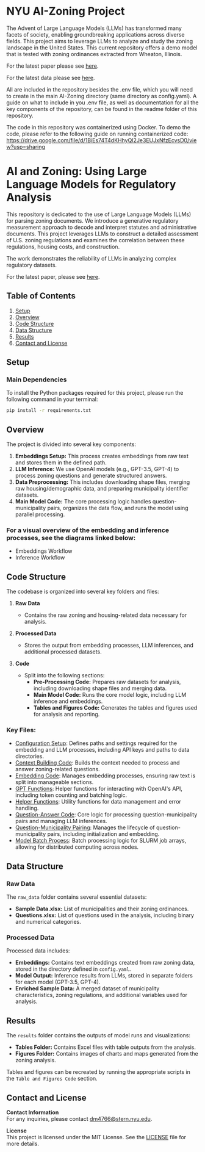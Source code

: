 # NYU AI-Zoning Project

The Advent of Large Language Models (LLMs) has transformed many facets of society, enabling groundbreaking applications across diverse fields. This project aims to leverage LLMs to analyze and study the zoning landscape in the United States. This current repository offers a demo model that is tested with zoning ordinances extracted from Wheaton, Illinois. 

For the latest paper please see [here](https://papers.ssrn.com/sol3/papers.cfm?abstract_id=4627587). 

For the latest data please see [here](https://www.dropbox.com/scl/fo/7ujwxl4fbzor65vu7zjku/ABezF48kL_THI_nfA35PIGQ?rlkey=0aip2l0c0hq2dvplou040hqhu&st=99ow05cq&dl=0). 

All are included in the repository besides the .env file, which you will need to create in the main AI-Zoning directory (same directory as config.yaml). A guide on what to include in you .env file, as well as documentation for all the key components of the repository, can be found in the readme folder of this repository.  

The code in this repository was containerized using Docker. To demo the code, please refer to the following guide on running containerized code: https://drive.google.com/file/d/1BiEs74T4dKHhyQI2Je3EUJxNfzEcvsD0/view?usp=sharing

# AI and Zoning: Using Large Language Models for Regulatory Analysis

This repository is dedicated to the use of Large Language Models (LLMs) for parsing zoning documents. We introduce a generative regulatory measurement approach to decode and interpret statutes and administrative documents. This project leverages LLMs to construct a detailed assessment of U.S. zoning regulations and examines the correlation between these regulations, housing costs, and construction. 

The work demonstrates the reliability of LLMs in analyzing complex regulatory datasets.

For the latest paper, please see [here](https://static1.squarespace.com/static/56086d00e4b0fb7874bc2d42/t/653b143abbdc5f5bfacf947a/1698370623319/AI_Zoning.pdf).

## Table of Contents
1. [Setup](#setup)
2. [Overview](#overview)
3. [Code Structure](#code-structure)
4. [Data Structure](#data-structure)
5. [Results](#results)
6. [Contact and License](#contact-and-license)

## Setup

### Main Dependencies
To install the Python packages required for this project, please run the following command in your terminal:

```bash
pip install -r requirements.txt
```

## Overview

The project is divided into several key components:

1. **Embeddings Setup:** This process creates embeddings from raw text and stores them in the defined path.
2. **LLM Inference:** We use OpenAI models (e.g., GPT-3.5, GPT-4) to process zoning questions and generate structured answers.
3. **Data Preprocessing:** This includes downloading shape files, merging raw housing/demographic data, and preparing municipality identifier datasets.
4. **Main Model Code:** The core processing logic handles question-municipality pairs, organizes the data flow, and runs the model using parallel processing.

### For a visual overview of the embedding and inference processes, see the diagrams linked below:
- Embeddings Workflow
- Inference Workflow

## Code Structure

The codebase is organized into several key folders and files:

1. **Raw Data**  
   - Contains the raw zoning and housing-related data necessary for analysis.
   
2. **Processed Data**  
   - Stores the output from embedding processes, LLM inferences, and additional processed datasets.
   
3. **Code**  
   - Split into the following sections:
     - **Pre-Processing Code:** Prepares raw datasets for analysis, including downloading shape files and merging data.
     - **Main Model Code:** Runs the core model logic, including LLM inference and embeddings.
     - **Tables and Figures Code:** Generates the tables and figures used for analysis and reporting.

### Key Files:

- [Configuration Setup](readme/config.md): Defines paths and settings required for the embedding and LLM processes, including API keys and paths to data directories.
- [Context Building Code](readme/context_building.md): Builds the context needed to process and answer zoning-related questions.
- [Embedding Code](readme/embedding.md): Manages embedding processes, ensuring raw text is split into manageable sections.
- [GPT Functions](readme/gpt_functions.md): Helper functions for interacting with OpenAI's API, including token counting and batching logic.
- [Helper Functions](readme/helper_functions.md): Utility functions for data management and error handling.
- [Question-Answer Code](readme/qa_code.md): Core logic for processing question-municipality pairs and managing LLM inferences.
- [Question-Municipality Pairing](readme/question_muni_pair.md): Manages the lifecycle of question-municipality pairs, including initialization and embedding.
- [Model Batch Process](readme/model_batch.md): Batch processing logic for SLURM job arrays, allowing for distributed computing across nodes.

## Data Structure

### Raw Data

The `raw_data` folder contains several essential datasets:

- **Sample Data.xlsx:** List of municipalities and their zoning ordinances.
- **Questions.xlsx:** List of questions used in the analysis, including binary and numerical categories.

### Processed Data

Processed data includes:

- **Embeddings:** Contains text embeddings created from raw zoning data, stored in the directory defined in `config.yaml`.
- **Model Output:** Inference results from LLMs, stored in separate folders for each model (GPT-3.5, GPT-4).
- **Enriched Sample Data:** A merged dataset of municipality characteristics, zoning regulations, and additional variables used for analysis.

## Results

The `results` folder contains the outputs of model runs and visualizations:

- **Tables Folder:** Contains Excel files with table outputs from the analysis.
- **Figures Folder:** Contains images of charts and maps generated from the zoning analysis.

Tables and figures can be recreated by running the appropriate scripts in the `Table and Figures Code` section.

## Contact and License

**Contact Information**  
For any inquiries, please contact [dm4766@stern.nyu.edu](mailto:dm4766@stern.nyu.edu).

**License**  
This project is licensed under the MIT License. See the [LICENSE](LICENSE) file for more details.

